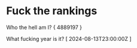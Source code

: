 # Fuck the rankings

Who the hell am I?
{ 4889197 }

What fucking year is it?
[ 2024-08-13T23:00:00Z ]
